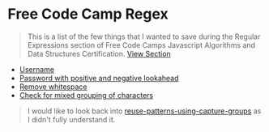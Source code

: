 # Free Code Camp Regex

> This is a list of the few things that I wanted to save during the Regular Expressions section of Free Code Camps Javascript Algorithms and Data Structures Certification.  [View Section](https://www.freecodecamp.org/learn/javascript-algorithms-and-data-structures/regular-expressions/)


- [Username](./username.md)
- [Password with positive and negative lookahead](./positive-negative-lookahead-password.md)
- [Remove whitespace](./remove-whitespace-start-end.md)
- [Check for mixed grouping of characters](./check-for-mixed-grouping-of-characters.md)


> I would like to look back into [reuse-patterns-using-capture-groups](https://www.freecodecamp.org/learn/javascript-algorithms-and-data-structures/regular-expressions/reuse-patterns-using-capture-groups#) as I didn't fully understand it.